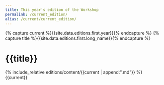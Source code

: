 ```yaml
---
title: This year's edition of the Workshop
permalink: /current_edition/
alias: /current/current_edition/
---
```


{% capture current %}{{site.data.editions.first.year}}{% endcapture %}
{% capture title %}{{site.data.editions.first.long_name}}{% endcapture %}
# {{title}}
{% include_relative editions/content/{{current | append:".md"}} %}
{{current}}
